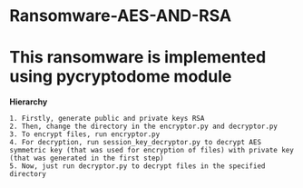 # Ransomware-AES-AND-RSA

# This ransomware is implemented using pycryptodome module

**Hierarchy**
    
    1. Firstly, generate public and private keys RSA
    2. Then, change the directory in the encryptor.py and decryptor.py
    3. To encrypt files, run encryptor.py
    4. For decryption, run session_key_decryptor.py to decrypt AES symmetric key (that was used for encryption of files) with private key (that was generated in the first step)
    5. Now, just run decryptor.py to decrypt files in the specified directory
     
